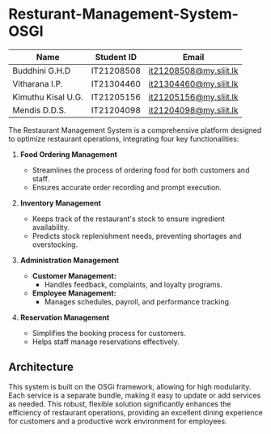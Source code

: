 # Resturant-Management-System-OSGI
 
| Name                   | Student ID  | Email                           |
|------------------------|-------------|---------------------------------|
| Buddhini G.H.D       | IT21208508  | it21208508@my.sliit.lk          |
| Vitharana I.P.    | IT21304460   | it21304460@my.sliit.lk          |
| Kimuthu Kisal U.G.      | IT21205156  | it21205156@my.sliit.lk          |
| Mendis D.D.S.             | IT21204098  | it21204098@my.sliit.lk          |

The Restaurant Management System is a comprehensive platform designed to optimize restaurant operations, integrating four key functionalities:

1. **Food Ordering Management**
   - Streamlines the process of ordering food for both customers and staff.
   - Ensures accurate order recording and prompt execution.

2. **Inventory Management**
   - Keeps track of the restaurant's stock to ensure ingredient availability.
   - Predicts stock replenishment needs, preventing shortages and overstocking.

3. **Administration Management**
   - **Customer Management:**
     - Handles feedback, complaints, and loyalty programs.
   - **Employee Management:**
     - Manages schedules, payroll, and performance tracking.

4. **Reservation Management**
   - Simplifies the booking process for customers.
   - Helps staff manage reservations effectively.

## Architecture

This system is built on the OSGi framework, allowing for high modularity. Each service is a separate bundle, making it easy to update or add services as needed. This robust, flexible solution significantly enhances the efficiency of restaurant operations, providing an excellent dining experience for customers and a productive work environment for employees.


